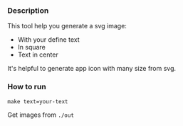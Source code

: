 ### Description
This tool help you generate a svg image:
- With your define text
- In square
- Text in center

It's helpful to generate app icon with many size from svg.

### How to run
```
make text=your-text
```

Get images from `./out`
